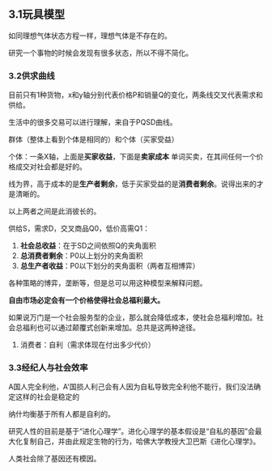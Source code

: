 ## 3.1玩具模型

如同理想气体状态方程一样，理想气体是不存在的。

研究一个事物的时候会发现有很多状态，所以不得不简化。

### 3.2供求曲线

目前只有1种货物，x和y轴分别代表价格P和销量Q的变化，两条线交叉代表需求和供给。

生活中的很多交易可以进行理解，来自于PQSD曲线。

群体（整体上看到个体是相同的）和个体（买家受益）


个体：一条X轴，上面是**买家收益**，下面是**卖家成本**
单词买卖，在其间任何一个价格成交对社会都是好的。

线为界，高于成本的是**生产者剩余**，低于买家受益的是**消费者剩余**。说得出来的才是清晰的。

以上两者之间是此消彼长的。

供给S，需求D，交叉商品Q0，低价高需Q1：

1. **社会总收益**：在于SD之间依照Q的夹角面积
2. **总消费者剩余**：P0以上划分的夹角面积
3. **总生产者收益**：P0以下划分的夹角面积（两者互相博弈）

各种策略的博弈，垄断等，但是总可以用这种模型来解释问题。

**自由市场必定会有一个价格使得社会总福利最大。**

如果说万门是一个社会服务型的企业，那么就会降低成本，使社会总福利增加。社会总福利也可以通过颠覆式创新来增加。总共是这两种途径。


1. 消费者：自利（需求体现在付出多少代价）
 




### 3.3经纪人与社会效率

A国人完全利他，A'国损人利己会有人因为自私导致完全利他不能行，我们没法确定这样的社会是稳定的



纳什均衡基于所有人都是自利的。

研究人性的目前是基于“进化心理学”。进化心理学的基本假设是“自私的基因”会最大化复制自己，并由此规定生物的行为，哈佛大学教授大卫巴斯《进化心理学》。

人类社会除了基因还有模因。

